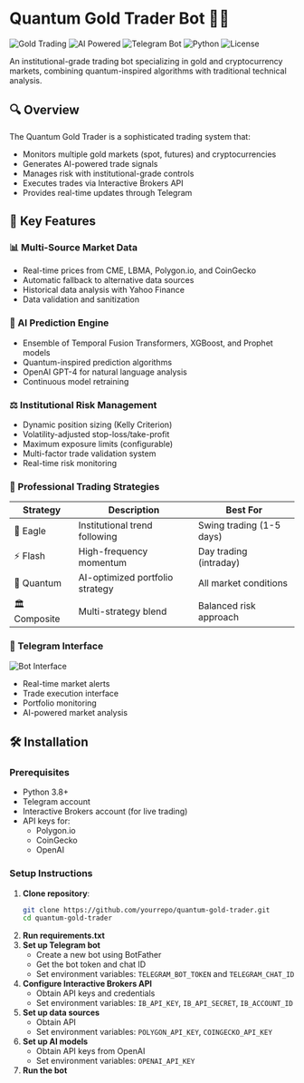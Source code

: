 # Quantum Gold Trader Bot 🏦🚀

![Gold Trading](https://img.shields.io/badge/Market-Gold-yellow)
![AI Powered](https://img.shields.io/badge/AI-Powered-blue)
![Telegram Bot](https://img.shields.io/badge/Platform-Telegram-26A5E4)
![Python](https://img.shields.io/badge/Python-3.8+-blue)
![License](https://img.shields.io/badge/License-MIT-green)

An institutional-grade trading bot specializing in gold and cryptocurrency markets, combining quantum-inspired algorithms with traditional technical analysis.

## 🔍 Overview

The Quantum Gold Trader is a sophisticated trading system that:
- Monitors multiple gold markets (spot, futures) and cryptocurrencies
- Generates AI-powered trade signals
- Manages risk with institutional-grade controls
- Executes trades via Interactive Brokers API
- Provides real-time updates through Telegram

## 🌟 Key Features

### 📊 Multi-Source Market Data
- Real-time prices from CME, LBMA, Polygon.io, and CoinGecko
- Automatic fallback to alternative data sources
- Historical data analysis with Yahoo Finance
- Data validation and sanitization

### 🧠 AI Prediction Engine
- Ensemble of Temporal Fusion Transformers, XGBoost, and Prophet models
- Quantum-inspired prediction algorithms
- OpenAI GPT-4 for natural language analysis
- Continuous model retraining

### ⚖️ Institutional Risk Management
- Dynamic position sizing (Kelly Criterion)
- Volatility-adjusted stop-loss/take-profit
- Maximum exposure limits (configurable)
- Multi-factor trade validation system
- Real-time risk monitoring

### 💱 Professional Trading Strategies
| Strategy | Description | Best For |
|----------|-------------|----------|
| 🦅 Eagle | Institutional trend following | Swing trading (1-5 days) |
| ⚡ Flash | High-frequency momentum | Day trading (intraday) |
| 🌌 Quantum | AI-optimized portfolio strategy | All market conditions |
| 🏛 Composite | Multi-strategy blend | Balanced risk approach |

### 📱 Telegram Interface
![Bot Interface](docs/images/bot_interface.png)
- Real-time market alerts
- Trade execution interface
- Portfolio monitoring
- AI-powered market analysis

## 🛠 Installation

### Prerequisites
- Python 3.8+
- Telegram account
- Interactive Brokers account (for live trading)
- API keys for:
  - Polygon.io
  - CoinGecko
  - OpenAI

### Setup Instructions

1. **Clone repository**:
   ```bash
   git clone https://github.com/yourrepo/quantum-gold-trader.git
   cd quantum-gold-trader
   ```
2. **Run requirements.txt**
3. **Set up Telegram bot**
   - Create a new bot using BotFather
   - Get the bot token and chat ID
   - Set environment variables: `TELEGRAM_BOT_TOKEN` and `TELEGRAM_CHAT_ID`
4. **Configure Interactive Brokers API**
   - Obtain API keys and credentials
   - Set environment variables: `IB_API_KEY`, `IB_API_SECRET`, `IB_ACCOUNT_ID`
5. **Set up data sources**
   - Obtain API
   - Set environment variables: `POLYGON_API_KEY`, `COINGECKO_API_KEY`
6. **Set up AI models**
   - Obtain API keys from OpenAI
   - Set environment variables: `OPENAI_API_KEY`
7. **Run the bot**
